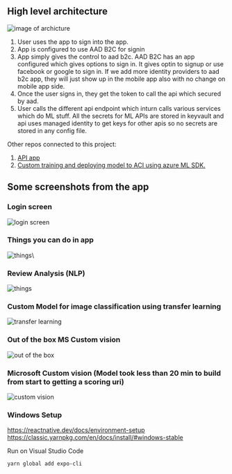 ## High level architecture

![image of archicture](https://github.com/manish-shukla01/newMLApp/blob/master/Diagram.png)

1.  User uses the app to sign into the app.
2.  App is configured to use AAD B2C for signin
3.  App simply gives the control to aad b2c. AAD B2C has an app configured which gives options to sign in. It gives optin to signup or use facebook or google to sign in. If we add more identity providers to aad b2c app, they will just show up in the mobile app also with no change on mobile app side.
4. Once the user signs in, they get the token to call the api which secured by aad.
5. User calls the different api endpoint which inturn calls various services which do ML stuff. All the secrets for ML APIs are stored in keyvault and api uses managed identity to get keys for other apis so no secrets are stored in any config file.

Other repos connected to this project:

1. [API app](https://github.com/manish-shukla01/newMLAppAPI) 
2. [Custom training and deploying model to ACI using azure ML SDK.](https://github.com/manish-shukla01/tensorflowkerasinazure)

## Some screenshots from the app

### Login screen

![login screen](https://github.com/manish-shukla01/newMLApp/blob/master/screenshots/IMG_1191.PNG)

### Things you can do in app

![things](https://github.com/manish-shukla01/newMLApp/blob/master/screenshots/IMG_1192.PNG)\

### Review Analysis (NLP)
![things](https://github.com/manish-shukla01/newMLApp/blob/master/screenshots/IMG_1193.PNG)

### Custom Model for image classification using transfer learning
![transfer learning](https://github.com/manish-shukla01/newMLApp/blob/master/screenshots/IMG_1194.PNG)

### Out of the box MS Custom vision
![out of the box](https://github.com/manish-shukla01/newMLApp/blob/master/screenshots/IMG_1195.PNG)

### Microsoft Custom vision (Model took less than 20 min to build from start to getting a scoring uri)
![custom vision](https://github.com/manish-shukla01/newMLApp/blob/master/screenshots/IMG_1196.PNG)

### Windows Setup
https://reactnative.dev/docs/environment-setup<BR>
https://classic.yarnpkg.com/en/docs/install/#windows-stable<BR>

Run on Visual Studio Code
```
yarn global add expo-cli
```


